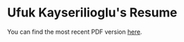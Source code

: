 # Ufuk Kayserilioglu's Resume

You can find the most recent PDF version [here](http://ufuk-kayserilioglu-resume.s3.amazonaws.com/Ufuk-Kayserilioglu-Resume.pdf).
